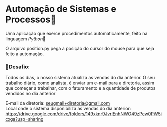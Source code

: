 # Automação de Sistemas e Processos:balloon:

Uma aplicação que exerce procedimentos automaticamente, feito na linguagem *Python*:snake:

O arquivo position.py pega a posição do cursor do mouse para que seja feito a automação.


### :memo:Desafio:

Todos os dias, o nosso sistema atualiza as vendas do dia anterior.
O seu trabalho diário, como analista, é enviar um e-mail para a diretoria, assim que começar a trabalhar, com o faturamento e a quantidade de produtos vendidos no dia anterior

E-mail da diretoria: seugmail+diretoria@gmail.com<br>
Local onde o sistema disponibiliza as vendas do dia anterior: https://drive.google.com/drive/folders/149xknr9JvrlEnhNWO49zPcw0PW5icxga?usp=sharing
  

